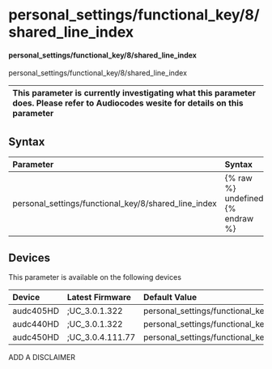 ﻿---
description: personal_settings/functional_key/8/shared_line_index
search: false
---

# personal_settings/functional_key/8/shared_line_index

#### personal_settings/functional_key/8/shared_line_index

personal_settings/functional_key/8/shared_line_index


| This parameter is currently investigating what this parameter does. Please refer to Audiocodes wesite for details on this parameter | 
| :--- |

## Syntax
| Parameter | Syntax |
| :--- | :--- |
|personal_settings/functional_key/8/shared_line_index | {% raw %} undefined {% endraw %}|

## Devices
This parameter is available on the following devices

| Device | Latest Firmware | Default Value |
|:---|:---|:---|
| audc405HD | ;UC_3.0.1.322 | personal_settings/functional_key/8/shared_line_index=0 
| audc440HD | ;UC_3.0.1.322 | personal_settings/functional_key/8/shared_line_index=0 
| audc450HD | ;UC_3.0.4.111.77 | personal_settings/functional_key/8/shared_line_index=0 

ADD A DISCLAIMER
